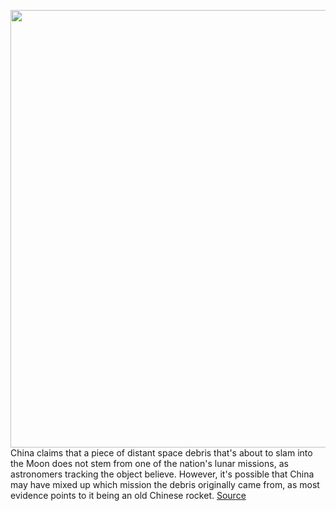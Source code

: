 <img src='https://cdn.vox-cdn.com/thumbor/ro46ra7L0jqiZeQjYiQYnW5tYS4=/0x0:3112x2108/1200x800/filters:focal(1308x806:1804x1302)/cdn.vox-cdn.com/uploads/chorus_image/image/70537645/104589462.0.jpg' width='700px' /><br/>
China claims that a piece of distant space debris that's about to slam into the Moon does not stem from one of the nation's lunar missions, as astronomers tracking the object believe. However, it's possible that China may have mixed up which mission the debris originally came from, as most evidence points to it being an old Chinese rocket.
<a href='https://www.theverge.com/2022/2/22/22945801/china-change-5-t1-rocket-debris-moon-collision-update'> Source <a/>